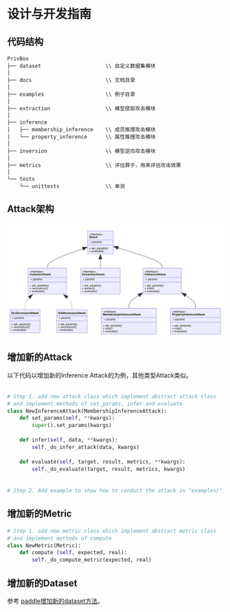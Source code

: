 # 设计与开发指南

## 代码结构
```
PrivBox
├── dataset                     \\ 自定义数据集模块
│
├── docs                        \\ 文档目录
│
├── examples                    \\ 例子目录
│
├── extraction                  \\ 模型提取攻击模块
│
├── inference
│   ├── membership_inference    \\ 成员推理攻击模块
│   └── property_inference      \\ 属性推理攻击模块
│
├── inversion                   \\ 模型逆向攻击模块
│
├── metrics                     \\ 评估算子，用来评估攻击效果
│
└── tests
    └── unittests               \\ 单测
```

## Attack架构

<p align="center">
  <img src="images/Attacks.png?raw=true" width="700" title="PrivBox Framework">
</p>


## 增加新的Attack

以下代码以增加新的Inference Attack的为例，其他类型Attack类似。

```python

# Step 1. add new attack class which implement abstract attack class
# and implement methods of set_params, infer and evaluate
class NewInferenceAttack(MembershipInferenceAttack):
    def set_params(self, **kwargs):
        super().set_params(kwargs)

    def infer(self, data, **kwargs):
        self._do_infer_attack(data, kwargs)

    def evaluate(self, target, result, metrics, **kwargs):
        self._do_evaluate(target, result, metrics, kwargs)


# Step 2. Add example to show how to conduct the attack in "examples/" dir

```

## 增加新的Metric

```python
# Step 1. add new metric class which implement abstract metric class
# and implement methods of compute
class NewMetric(Metric):
    def compute (self, expected, real):
        self._do_compute_metric(expected, real)

```

## 增加新的Dataset

参考 [paddle增加新的dataset方法](https://www.paddlepaddle.org.cn/documentation/docs/zh/guides/02_paddle2.0_develop/02_data_load_cn.html)。

